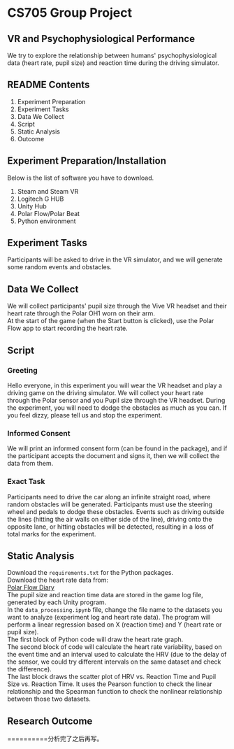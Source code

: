 # CS705 Group Project
## VR and Psychophysiological Performance
We try to explore the relationship between humans' psychophysiological data (heart rate, pupil size) and reaction time during the driving simulator.

## README Contents

1. Experiment Preparation
2. Experiment Tasks
3. Data We Collect
4. Script
5. Static Analysis
6. Outcome


## Experiment Preparation/Installation

Below is the list of software you have to download.
1. Steam and Steam VR
2. Logitech G HUB
3. Unity Hub
4. Polar Flow/Polar Beat
5. Python environment

## Experiment Tasks

Participants will be asked to drive in the VR simulator, and we will generate some random events and obstacles.  

## Data We Collect

We will collect participants' pupil size through the Vive VR headset and their heart rate through the Polar OH1 worn on their arm.   
At the start of the game (when the Start button is clicked), use the Polar Flow app to start recording the heart rate.

## Script

### Greeting

Hello everyone, in this experiment you will wear the VR headset and play a driving game on the driving simulator. We will collect your heart rate through the Polar sensor and you Pupil size through the VR headset. During the experiment, you will need to dodge the obstacles as much as you can. If you feel dizzy, please tell us and stop the experiment.  


### Informed Consent

We will print an informed consent form (can be found in the package), and if the participant accepts the document and signs it, then we will collect the data from them.

### Exact Task

Participants need to drive the car along an infinite straight road, where random obstacles will be generated. Participants must use the steering wheel and pedals to dodge these obstacles. Events such as driving outside the lines (hitting the air walls on either side of the line), driving onto the opposite lane, or hitting obstacles will be detected, resulting in a loss of total marks for the experiment.

## Static Analysis

Download the `requirements.txt` for the Python packages.  
Download the heart rate data from:  
[Polar Flow Diary](https://flow.polar.com/diary/training-list)  
The pupil size and reaction time data are stored in the game log file, generated by each Unity program.  
In the `data_processing.ipynb` file, change the file name to the datasets you want to analyze (experiment log and heart rate data). The program will perform a linear regression based on X (reaction time) and Y (heart rate or pupil size).  
The first block of Python code will draw the heart rate graph.  
The second block of code will calculate the heart rate variability, based on the event time and an interval used to calculate the HRV (due to the delay of the sensor, we could try different intervals on the same dataset and check the difference).  
The last block draws the scatter plot of HRV vs. Reaction Time and Pupil Size vs. Reaction Time. It uses the Pearson function to check the linear relationship and the Spearman function to check the nonlinear relationship between those two datasets.

## Research Outcome

==========分析完了之后再写。
